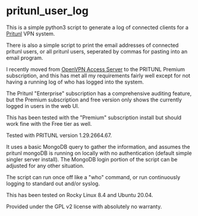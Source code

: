 pritunl_user_log
================

This is a simple python3 script to generate a log of connected clients for a [Pritunl](https://pritunl.com/) VPN system.

There is also a simple script to print the email addresses of connected pritunl users, or all pritunl users, seperated by commas for pasting into an email program.

I recently moved from [OpenVPN Access Server](https://openvpn.net/access-server/) to the PRITUNL Premium subscription, and this has met all my requirements fairly well except for not having a running log of who has logged into the system. 

The Pritunl "Enterprise" subscription has a comprehensive auditing feature, but the Premium subscription and free version only shows the currently logged in users in the web UI.

This has been tested with the "Premium" subscription install but should work fine with the Free tier as well.

Tested with PRITUNL version 1.29.2664.67.

It uses a basic MongoDB query to gather the information, and assumes the pritunl mongoDB is running on locally with no authentication (default simple singler server install). The MongoDB login portion of the script can be adjusted for any other situation.

The script can run once off like a "who" command, or run continuously logging to standard out and/or syslog.

This has been tested on Rocky Linux 8.4 and Ubuntu 20.04.

Provided under the GPL v2 license with absolutely no warranty.

